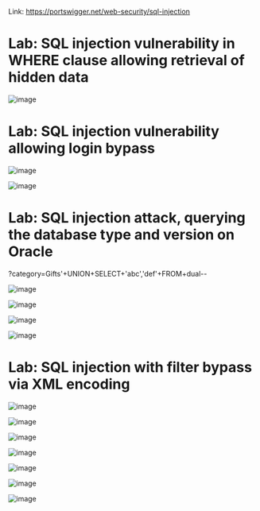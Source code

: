 Link: https://portswigger.net/web-security/sql-injection

# Lab: SQL injection vulnerability in WHERE clause allowing retrieval of hidden data
![image](https://github.com/nguyenngocdung18/portswigger/assets/134156226/327800f1-dfea-47cf-97cf-8ee1ce312cb7)

# Lab: SQL injection vulnerability allowing login bypass
![image](https://github.com/nguyenngocdung18/portswigger/assets/134156226/814b2e11-249d-44b6-97a2-738d26d7390d)

![image](https://github.com/nguyenngocdung18/portswigger/assets/134156226/644e02a2-6d0c-4f41-ba27-2167e94fceed)

# Lab: SQL injection attack, querying the database type and version on Oracle
?category=Gifts'+UNION+SELECT+'abc','def'+FROM+dual--

![image](https://github.com/nguyenngocdung18/portswigger/assets/134156226/22a99a6d-fc53-47e9-a624-74806107395f)

![image](https://github.com/nguyenngocdung18/portswigger/assets/134156226/765bc21b-86da-4e74-9f41-153523040530)

![image](https://github.com/nguyenngocdung18/portswigger/assets/134156226/65d7c205-d00e-44e4-8f0e-70c9008e1824)

![image](https://github.com/nguyenngocdung18/portswigger/assets/134156226/a583ede3-705a-49ae-b83f-8fdb065c366d)

# Lab: SQL injection with filter bypass via XML encoding
![image](https://github.com/nguyenngocdung18/portswigger/assets/134156226/09162052-c311-4c38-bc36-c24c24aea93d)

![image](https://github.com/nguyenngocdung18/portswigger/assets/134156226/5464fdb9-a588-400e-9742-ca1a01b263c7)

![image](https://github.com/nguyenngocdung18/portswigger/assets/134156226/d934ee16-111d-4431-9891-82a0da03c305)

![image](https://github.com/nguyenngocdung18/portswigger/assets/134156226/124552eb-078b-4a9a-9b59-200f337aba88)

![image](https://github.com/nguyenngocdung18/portswigger/assets/134156226/7b03d318-8115-448a-8b31-6febf245697b)

![image](https://github.com/nguyenngocdung18/portswigger/assets/134156226/8892e982-519e-4905-88a2-905a5c9095b8)

![image](https://github.com/nguyenngocdung18/portswigger/assets/134156226/951dc109-e254-450f-b90f-dd4d91b4a3bf)



